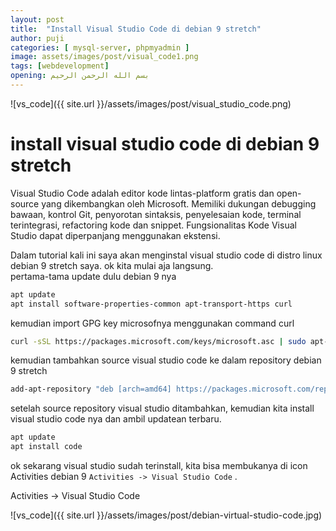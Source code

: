 ```yaml
---
layout: post
title:  "Install Visual Studio Code di debian 9 stretch"
author: puji
categories: [ mysql-server, phpmyadmin ]
image: assets/images/post/visual_code1.png
tags: [webdevelopment]
opening: بسم الله الرحمن الرحيم
---  
```

![vs_code]({{ site.url }}/assets/images/post/visual_studio_code.png)  

# install visual studio code di debian 9 stretch  

Visual Studio Code adalah editor kode lintas-platform gratis dan open-source yang dikembangkan oleh Microsoft. Memiliki dukungan debugging bawaan, kontrol Git, penyorotan sintaksis, penyelesaian kode, terminal terintegrasi, refactoring kode dan snippet. Fungsionalitas Kode Visual Studio dapat diperpanjang menggunakan ekstensi.

Dalam tutorial kali ini saya akan menginstal visual studio code di distro linux debian 9 stretch saya. ok kita mulai aja langsung.  
pertama-tama update dulu debian 9 nya  

```sh
apt update
apt install software-properties-common apt-transport-https curl
```  
kemudian import GPG key microsofnya menggunakan command curl  

```sh
curl -sSL https://packages.microsoft.com/keys/microsoft.asc | sudo apt-key add -
```
kemudian tambahkan source visual studio code ke dalam repository debian 9 stretch  
```sh
add-apt-repository "deb [arch=amd64] https://packages.microsoft.com/repos/vscode stable main"
```  
setelah source repository visual studio ditambahkan, kemudian kita install visual studio code nya dan ambil updatean terbaru.  
```sh
apt update
apt install code
```  
ok sekarang visual studio sudah terinstall, kita bisa membukanya di icon Activities debian 9 ```Activities -> Visual Studio Code``` .  

Activities -> Visual Studio Code

![vs_code]({{ site.url }}/assets/images/post/debian-virtual-studio-code.jpg)  
